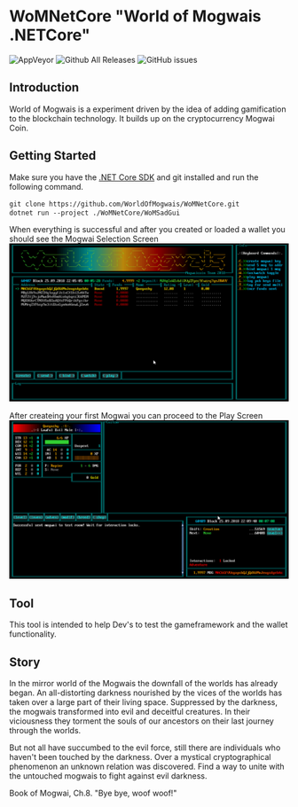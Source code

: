 
# WoMNetCore "World of Mogwais .NETCore"
![AppVeyor](https://ci.appveyor.com/api/projects/status/github/WorldOfMogwais/WoMNetCore?branch=master&svg=true)
![Github All Releases](https://img.shields.io/github/downloads/WorldOfMogwais/WoMNetCore/total.svg)
![GitHub issues](https://img.shields.io/github/issues/WorldOfMogwais/WoMNetCore.svg)
## Introduction
World of Mogwais is a experiment driven by the idea of adding gamification to the blockchain technology. It builds up on the cryptocurrency Mogwai Coin.

## Getting Started
Make sure you have the [.NET Core SDK](https://www.microsoft.com/net/download) and git installed and run the following command.
```
git clone https://github.com/WorldOfMogwais/WoMNetCore.git
dotnet run --project ./WoMNetCore/WoMSadGui
```
When everything is successful and after you created or loaded a wallet you should see the Mogwai Selection Screen
![Mogwai Selection Screen](Resources/MogwaiSelection.png)

After createing your first Mogwai you can proceed to the Play Screen
![Play Screen](Resources/PlayScreen.png)

## Tool
This tool is intended to help Dev's to test the gameframework and the wallet functionality.

## Story
In the mirror world of the Mogwais the downfall of the worlds has already began. An all-distorting darkness nourished by the vices of the worlds has taken over a large part of their living space.
Suppressed by the darkness, the mogwais transformed into evil and deceitful creatures.
In their viciousness they torment the souls of our ancestors on their last journey through the worlds.

But not all have succumbed to the evil force, still there are individuals who haven't been touched by the darkness.
Over a mystical cryptographical phenomenon an unknown relation was discovered.
Find a way to unite with the untouched mogwais to fight against evil darkness.

Book of Mogwai, Ch.8. "Bye bye, woof woof!"
